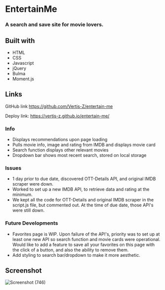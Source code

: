 # EntertainMe

### A search and save site for movie lovers.

## Built with
* HTML
* CSS
* Javascript
* jQuery
* Bulma
* Moment.js

## Links
GitHub link https://github.com/Vertis-Z/entertain-me

Deploy link: https://vertis-z.github.io/entertain-me/

### Info
* Displays recommendations upon page loading
* Pulls movie info, image and rating from IMDB and displays movie card
* Search function displays other relevant movies
* Dropdown bar shows most recent search, stored on local storage

### Issues
* 1 day prior to due date, discovered OTT-Details API, and original IMDB scraper were down. 
* Worked to set up a new IMDB API, to retrieve data and rating at the minimum. 
* We kept all the code for OTT-Details and original IMDB scraper in the script.js file, but commented out. At the time of due date, those API's were still down. 

### Future Developments
* Favorites page is WIP. Upon failure of the API's, priority was to set up at least one new API so search function and movie cards were operational. Would like to add a feature to save all your favorites on this page with the click of a button, and also the ability to remove them. 
* Add styling to search bar/dropdown to make it more aesthetic.

## Screenshot

![Screenshot (746)](https://user-images.githubusercontent.com/101135574/168494954-81aa5e4f-80dc-4601-9da1-18a86055ada5.png)
